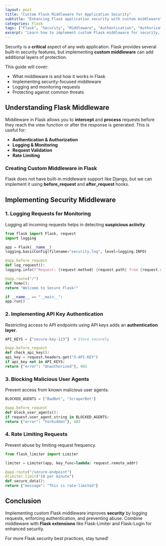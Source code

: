 ```yaml
---
layout: post
title: "Custom Flask Middleware for Application Security"
subtitle: "Enhancing Flask application security with custom middleware"
categories: Flask
tags: ["Flask", "Security", "Middleware", "Authentication", "Authorization", "Logging"]
excerpt: "Learn how to implement custom Flask middleware for security, including request validation, authentication, and logging."
---
```

Security is a **critical** aspect of any web application. Flask provides several built-in security features, but implementing **custom middleware** can add additional layers of protection.

This guide will cover:

- What middleware is and how it works in Flask
- Implementing security-focused middleware
- Logging and monitoring requests
- Protecting against common threats

## Understanding Flask Middleware

Middleware in Flask allows you to **intercept** and **process** requests before they reach the view function or after the response is generated. This is useful for:

- **Authentication & Authorization**
- **Logging & Monitoring**
- **Request Validation**
- **Rate Limiting**

### Creating Custom Middleware in Flask

Flask does not have built-in middleware support like Django, but we can implement it using **before_request** and **after_request** hooks.

## Implementing Security Middleware

### 1. Logging Requests for Monitoring

Logging all incoming requests helps in detecting **suspicious activity**.

```python
from flask import Flask, request
import logging

app = Flask(__name__)
logging.basicConfig(filename="security.log", level=logging.INFO)

@app.before_request
def log_request():
logging.info(f"Request: {request.method} {request.path} from {request.remote_addr}")

@app.route("/")
def home():
return "Welcome to Secure Flask!"

if __name__ == "__main__":
app.run()
```

### 2. Implementing API Key Authentication

Restricting access to API endpoints using API keys adds an **authentication layer**.

```python
API_KEYS = {"secure-key-123"}  # Store securely

@app.before_request
def check_api_key():
api_key = request.headers.get("X-API-KEY")
if api_key not in API_KEYS:
return {"error": "Unauthorized"}, 403
```

### 3. Blocking Malicious User Agents

Prevent access from known malicious user agents.

```python
BLOCKED_AGENTS = ["BadBot", "ScraperBot"]

@app.before_request
def block_user_agents():
if request.user_agent.string in BLOCKED_AGENTS:
return {"error": "Forbidden"}, 403
```

### 4. Rate Limiting Requests

Prevent abuse by limiting request frequency.

```python
from flask_limiter import Limiter

limiter = Limiter(app, key_func=lambda: request.remote_addr)

@app.route("/secure-endpoint")
@limiter.limit("10 per minute")
def secure_data():
return {"message": "This is rate-limited"}
```

## Conclusion

Implementing custom Flask middleware improves **security** by logging requests, enforcing authentication, and preventing abuse. Combine middleware with **Flask extensions** like Flask-Limiter and Flask-Login for enhanced security.

For more Flask security best practices, stay tuned!  
